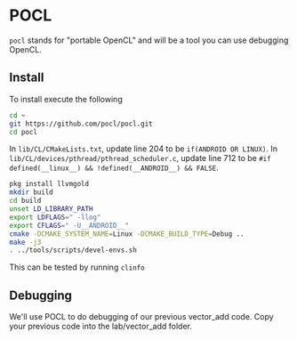 # POCL
`pocl` stands for "portable OpenCL" and will be a tool you can use debugging OpenCL.

## Install
To install execute the following

```bash
cd ~
git https://github.com/pocl/pocl.git
cd pocl
```

In `lib/CL/CMakeLists.txt`, update line 204 to be `if(ANDROID OR LINUX)`.
In `lib/CL/devices/pthread/pthread_scheduler.c`, update line 712 to be `#if defined(__linux__) && !defined(__ANDROID__) && FALSE`.

```bash
pkg install llvmgold
mkdir build
cd build
unset LD_LIBRARY_PATH
export LDFLAGS=" -llog"
export CFLAGS=" -U__ANDROID__"
cmake -DCMAKE_SYSTEM_NAME=Linux -DCMAKE_BUILD_TYPE=Debug ..
make -j3
. ../tools/scripts/devel-envs.sh
```

This can be tested by running `clinfo`

## Debugging
We'll use POCL to do debugging of our previous vector_add code.  Copy your previous code  into the lab/vector_add folder.